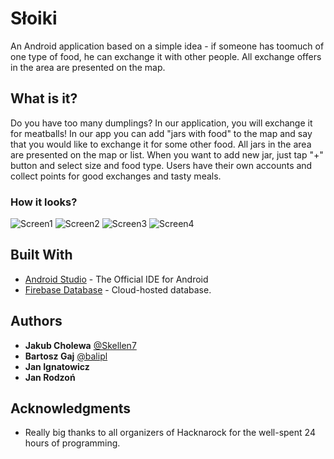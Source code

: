 # Słoiki

An Android application based on a simple idea - if someone has toomuch of one type of food, he can exchange it with other people. All exchange offers in the area are presented on the map.

## What is it?

Do you have too many dumplings? In our application, you will exchange it for meatballs! In our app you can add "jars with food" to the map and say that you would like to exchange it for some other food.
All jars in the area are presented on the map or list. When you want to add new jar, just tap "+" button and select size and food type.
Users have their own accounts and collect points for good exchanges and tasty meals. 

### How it looks?

![ Screen1 ](/ScreenShots/screen1.png)
![ Screen2 ](/ScreenShots/screen2.png)
![ Screen3 ](/ScreenShots/screen3.png)
![ Screen4 ](/ScreenShots/screen4.png)

## Built With

* [Android Studio](https://developer.android.com/studio/index.html) - The Official IDE for Android
* [Firebase Database](https://firebase.google.com/docs/database/) - Cloud-hosted database.

## Authors

* **Jakub Cholewa** [@Skellen7](https://github.com/Skellen7)
* **Bartosz Gaj** [@balipl](https://github.com/balipl)
* **Jan Ignatowicz**
* **Jan Rodzoń**

## Acknowledgments

* Really big thanks to all organizers of Hacknarock for the well-spent 24 hours of programming.
